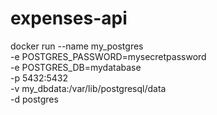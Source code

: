 # expenses-api


docker run --name my_postgres \
  -e POSTGRES_PASSWORD=mysecretpassword \
  -e POSTGRES_DB=mydatabase \
  -p 5432:5432 \
  -v my_dbdata:/var/lib/postgresql/data \
  -d postgres
